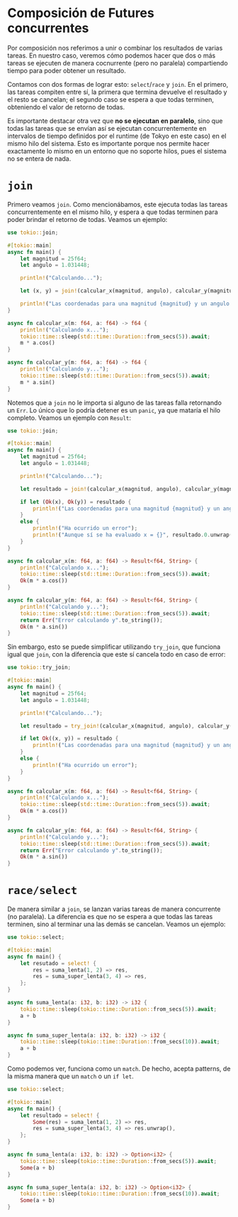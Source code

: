 # Composición de Futures concurrentes

Por composición nos referimos a unir o combinar los resultados de varias tareas. En nuestro caso, veremos cómo podemos hacer que dos o más tareas se ejecuten de manera cocnurrente (pero no paralela) compartiendo tiempo para poder obtener un resultado.

Contamos con dos formas de lograr esto: `select`/`race` y `join`. En el primero, las tareas compiten entre sí, la primera que termina devuelve el resultado y el resto se cancelan; el segundo caso se espera a que todas terminen, obteniendo el valor de retorno de todas.

Es importante destacar otra vez que **no se ejecutan en paralelo**, sino que todas las tareas que se envían así se ejecutan concurrentemente en intervalos de tiempo definidos por el runtime (de Tokyo en este caso) en el mismo hilo del sistema. Esto es importante porque nos permite hacer exactamente lo mismo en un entorno que no soporte hilos, pues el sistema no se entera de nada.

# `join`

Primero veamos `join`. Como mencionábamos, este ejecuta todas las tareas concurrentemente en el mismo hilo, y espera a que todas terminen para poder brindar el retorno de todas. Veamos un ejemplo:
```rust
use tokio::join;

#[tokio::main]
async fn main() {
    let magnitud = 25f64;
    let angulo = 1.031448;

    println!("Calculando...");

    let (x, y) = join!(calcular_x(magnitud, angulo), calcular_y(magnitud, angulo));

    println!("Las coordenadas para una magnitud {magnitud} y un angulo {angulo} son ({x}, {y})");
}

async fn calcular_x(m: f64, a: f64) -> f64 {
    println!("Calculando x...");
    tokio::time::sleep(std::time::Duration::from_secs(5)).await;
    m * a.cos()
}

async fn calcular_y(m: f64, a: f64) -> f64 {
    println!("Calculando y...");
    tokio::time::sleep(std::time::Duration::from_secs(5)).await;
    m * a.sin()
}
```

Notemos que a `join` no le importa si alguno de las tareas falla retornando un `Err`. Lo único que lo podría detener es un `panic`, ya que mataría el hilo completo. Veamos un ejemplo con `Result`:
```rust
use tokio::join;

#[tokio::main]
async fn main() {
    let magnitud = 25f64;
    let angulo = 1.031448;

    println!("Calculando...");

    let resultado = join!(calcular_x(magnitud, angulo), calcular_y(magnitud, angulo));

    if let (Ok(x), Ok(y)) = resultado {
        println!("Las coordenadas para una magnitud {magnitud} y un angulo {angulo} son ({:?}, {:?})", x, y);
    }
    else {
        println!("Ha ocurrido un error");
        println!("Aunque sí se ha evaluado x = {}", resultado.0.unwrap());
    }
}

async fn calcular_x(m: f64, a: f64) -> Result<f64, String> {
    println!("Calculando x...");
    tokio::time::sleep(std::time::Duration::from_secs(5)).await;
    Ok(m * a.cos())
}

async fn calcular_y(m: f64, a: f64) -> Result<f64, String> {
    println!("Calculando y...");
    tokio::time::sleep(std::time::Duration::from_secs(5)).await;
    return Err("Error calculando y".to_string());
    Ok(m * a.sin())
}
```

Sin embargo, esto se puede simplificar utilizando `try_join`, que funciona igual que `join`, con la diferencia que este sí cancela todo en caso de error:


```rust
use tokio::try_join;

#[tokio::main]
async fn main() {
    let magnitud = 25f64;
    let angulo = 1.031448;

    println!("Calculando...");

    let resultado = try_join!(calcular_x(magnitud, angulo), calcular_y(magnitud, angulo));

    if let Ok((x, y)) = resultado {
        println!("Las coordenadas para una magnitud {magnitud} y un angulo {angulo} son ({:?}, {:?})", x, y);
    }
    else {
        println!("Ha ocurrido un error");
    }
}

async fn calcular_x(m: f64, a: f64) -> Result<f64, String> {
    println!("Calculando x...");
    tokio::time::sleep(std::time::Duration::from_secs(5)).await;
    Ok(m * a.cos())
}

async fn calcular_y(m: f64, a: f64) -> Result<f64, String> {
    println!("Calculando y...");
    tokio::time::sleep(std::time::Duration::from_secs(5)).await;
    return Err("Error calculando y".to_string());
    Ok(m * a.sin())
}
```

# `race/select`
De manera similar a `join`, se lanzan varias tareas de manera concurrente (no paralela). La diferencia es que no se espera a que todas las tareas terminen, sino al terminar una las demás se cancelan. Veamos un ejemplo:
```rust
use tokio::select;

#[tokio::main]
async fn main() {
    let resutado = select! {
        res = suma_lenta(1, 2) => res,
        res = suma_super_lenta(3, 4) => res,
    };
}

async fn suma_lenta(a: i32, b: i32) -> i32 {
    tokio::time::sleep(tokio::time::Duration::from_secs(5)).await;
    a + b
}

async fn suma_super_lenta(a: i32, b: i32) -> i32 {
    tokio::time::sleep(tokio::time::Duration::from_secs(10)).await;
    a + b
}
```

Como podemos ver, funciona como un `match`. De hecho, acepta patterns, de la misma manera que un `match` o un `if let`. 
```rust
use tokio::select;

#[tokio::main]
async fn main() {
    let resultado = select! {
        Some(res) = suma_lenta(1, 2) => res,
        res = suma_super_lenta(3, 4) => res.unwrap(),
    };
}

async fn suma_lenta(a: i32, b: i32) -> Option<i32> {
    tokio::time::sleep(tokio::time::Duration::from_secs(5)).await;
    Some(a + b)
}

async fn suma_super_lenta(a: i32, b: i32) -> Option<i32> {
    tokio::time::sleep(tokio::time::Duration::from_secs(10)).await;
    Some(a + b)
}
```